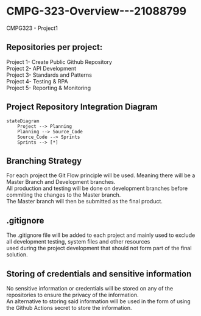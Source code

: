 # CMPG-323-Overview---21088799
CMPG323 - Project1

## Repositories per project:
Project 1- Create Public Github Repository  
Project 2- API Development  
Project 3- Standards and Patterns    
Project 4- Testing & RPA    
Project 5- Reporting & Monitoring    
  
## Project Repository Integration Diagram 
```mermaid
stateDiagram
    Project --> Planning
    Planning --> Source_Code
    Source_Code --> Sprints
    Sprints --> [*]
```

## Branching Strategy
For each project the Git Flow principle will be used. Meaning there will be a Master Branch and Development branches.  
All production and testing will be done on development branches before commiting the changes to the Master branch.  
The Master branch will then be submitted as the final product.  
  
## .gitignore  
The .gitignore file will be added to each project and mainly used to exclude all development testing, system files and other resources  
used during the project development that should not form part of the final solution.  
  
## Storing of credentials and sensitive information
No sensitive information or credentials will be stored on any of the repositories to ensure the privacy of the information.  
An alternative to storing said information will be used in the form of using the Github Actions secret to store the information.
  
